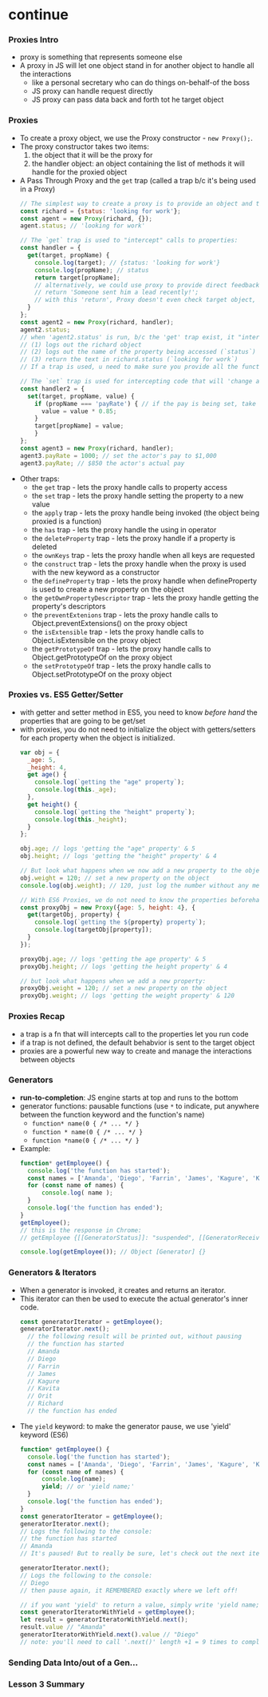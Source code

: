 # continue

### Proxies Intro
* proxy is something that represents someone else
* A proxy in JS will let one object stand in for another object to handle all the interactions
  * like a personal secretary who can do things on-behalf-of the boss
  * JS proxy can handle request directly
  * JS proxy can pass data back and forth tot he target object

### Proxies
* To create a proxy object, we use the Proxy constructor - `new Proxy();`.
* The proxy constructor takes two items:
  1. the object that it will be the proxy for
  2. the handler object: an object containing the list of methods it will handle for the proxied object
* A Pass Through Proxy and the `get` trap (called a trap b/c it's being used in a Proxy)
  ```js
  // The simplest way to create a proxy is to provide an object and then an empty handler object.
  const richard = {status: 'looking for work'};
  const agent = new Proxy(richard, {});
  agent.status; // 'looking for work'

  // The `get` trap is used to "intercept" calls to properties:
  const handler = {
    get(target, propName) {
      console.log(target); // {status: 'looking for work'}
      console.log(propName); // status
      return target[propName];
      // alternatively, we could use proxy to provide direct feedback
      // return 'Someone sent him a lead recently!';
      // with this 'return', Proxy doesn't even check target object, it just responds directly to the calling code
    }
  };
  const agent2 = new Proxy(richard, handler);
  agent2.status;
  // when 'agent2.status' is run, b/c the 'get' trap exist, it "intercepts" the status call and run the 'get' trap fn
  // (1) logs out the richard object
  // (2) logs out the name of the property being accessed (`status`)
  // (3) return the text in richard.status (`looking for work`)
  // If a trap is used, u need to make sure you provide all the functionality for that specific trap

  // The `set` trap is used for intercepting code that will 'change a property'
  const handler2 = {
    set(target, propName, value) {
      if (propName === 'payRate') { // if the pay is being set, take 15% as commission
        value = value * 0.85;
      }
      target[propName] = value;
      }
  };
  const agent3 = new Proxy(richard, handler);
  agent3.payRate = 1000; // set the actor's pay to $1,000
  agent3.payRate; // $850 the actor's actual pay
  ```
* Other traps:
  * the `get` trap - lets the proxy handle calls to property access
  * the `set` trap - lets the proxy handle setting the property to a new value
  * the `apply` trap - lets the proxy handle being invoked (the object being proxied is a function)
  * the `has` trap - lets the proxy handle the using in operator
  * the `deleteProperty` trap - lets the proxy handle if a property is deleted
  * the `ownKeys` trap - lets the proxy handle when all keys are requested
  * the `construct` trap - lets the proxy handle when the proxy is used with the new keyword as a constructor
  * the `defineProperty` trap - lets the proxy handle when defineProperty is used to create a new property on the object
  * the `getOwnPropertyDescriptor` trap - lets the proxy handle getting the property's descriptors
  * the `preventExtenions` trap - lets the proxy handle calls to Object.preventExtensions() on the proxy object
  * the `isExtensible` trap - lets the proxy handle calls to Object.isExtensible on the proxy object
  * the `getPrototypeOf` trap - lets the proxy handle calls to Object.getPrototypeOf on the proxy object
  * the `setPrototypeOf` trap - lets the proxy handle calls to Object.setPrototypeOf on the proxy object

### Proxies vs. ES5 Getter/Setter
* with getter and setter method in ES5, you need to know *before hand* the properties that are going to be get/set
* with proxies, you do not need to initialize the object with getters/setters for each property when the object is initialized.
  ```js
  var obj = {
    _age: 5,
    _height: 4,
    get age() {
      console.log(`getting the "age" property`);
      console.log(this._age);
    },
    get height() {
      console.log(`getting the "height" property`);
      console.log(this._height);
    }
  };

  obj.age; // logs 'getting the "age" property' & 5
  obj.height; // logs 'getting the "height" property' & 4

  // But look what happens when we now add a new property to the object:
  obj.weight = 120; // set a new property on the object
  console.log(obj.weight); // 120, just log the number without any message

  // With ES6 Proxies, we do not need to know the properties beforehand:
  const proxyObj = new Proxy({age: 5, height: 4}, {
    get(targetObj, property) {
      console.log(`getting the ${property} property`);
      console.log(targetObj[property]);
    }
  });

  proxyObj.age; // logs 'getting the age property' & 5
  proxyObj.height; // logs 'getting the height property' & 4

  // but look what happens when we add a new property:
  proxyObj.weight = 120; // set a new property on the object
  proxyObj.weight; // logs 'getting the weight property' & 120
  ```

### Proxies Recap
* a trap is a fn that will intercepts call to the properties let you run code
* if a trap is not defined, the default behabvior is sent to the target object
* proxies are a powerful new way to create and manage the interactions between objects

### Generators
* **run-to-completion**: JS engine starts at top and runs to the bottom
* generator functions: pausable functions (use `*` to indicate, put anywhere between the function keyword and the function's name)
  * `function* name(0 { /* ... */ }`
  * `function * name(0 { /* ... */ }`
  * `function *name(0 { /* ... */ }`
* Example:
  ```js
  function* getEmployee() {
    console.log('the function has started');
    const names = ['Amanda', 'Diego', 'Farrin', 'James', 'Kagure', 'Kavita', 'Orit', 'Richard'];
    for (const name of names) {
        console.log( name );
    }
    console.log('the function has ended');
  }
  getEmployee();
  // this is the response in Chrome:
  // getEmployee {[[GeneratorStatus]]: "suspended", [[GeneratorReceiver]]: Window}

  console.log(getEmployee()); // Object [Generator] {}
  ```

### Generators & Iterators
* When a generator is invoked, it creates and returns an iterator.
* This iterator can then be used to execute the actual generator's inner code.
  ```js
  const generatorIterator = getEmployee();
  generatorIterator.next();
    // the following result will be printed out, without pausing
    // the function has started
    // Amanda
    // Diego
    // Farrin
    // James
    // Kagure
    // Kavita
    // Orit
    // Richard
    // the function has ended
  ```
* The `yield` keyword: to make the generator pause, we use 'yield' keyword (ES6)
  ```js
  function* getEmployee() {
    console.log('the function has started');
    const names = ['Amanda', 'Diego', 'Farrin', 'James', 'Kagure', 'Kavita', 'Orit', 'Richard'];
    for (const name of names) {
        console.log(name);
        yield; // or 'yield name;'
    }
    console.log('the function has ended');
  }
  const generatorIterator = getEmployee();
  generatorIterator.next();
  // Logs the following to the console:
  // the function has started
  // Amanda
  // It's paused! But to really be sure, let's check out the next iteration:

  generatorIterator.next();
  // Logs the following to the console:
  // Diego
  // then pause again, it REMEMBERED exactly where we left off!

  // if you want 'yield' to return a value, simply write 'yield name;'
  const generatorIteratorWithYield = getEmployee();
  let result = generatorIteratorWithYield.next();
  result.value // "Amanda"
  generatorIteratorWithYield.next().value // "Diego"
  // note: you'll need to call '.next()' length +1 = 9 times to complete the cycle
  ```

### Sending Data Into/out of a Gen...


### Lesson 3 Summary
